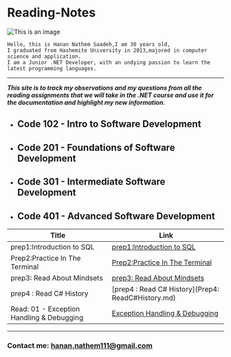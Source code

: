 # Reading-Notes

![This is an image](https://th.bing.com/th/id/R.898a8b5c021f3b65a8e6e47ac6c7157c?rik=WmWbMjVFyj6l1w&pid=ImgRaw&r=0)
```
Hello, this is Hanan Nathem Saadeh,I am 30 years old,
I graduated from Hashemite University in 2013,majored in computer science and application.
I am a Junior .NET Developer, with an undying passion to learn the latest programming languages. 
```
---
***This site is to track my observations and my questions from all the reading assignments that we will take in the .NET course and use it for the documentation and highlight my new information.*** 


- ## Code 102 - Intro to Software Development

- ## Code 201 - Foundations of Software Development

- ## Code 301 - Intermediate Software Development

- ## Code 401 - Advanced Software Development

| Title      | Link |
| ----------- | ----------- |
| prep1:Introduction to SQL   | [prep1:Introduction to SQL](prep1:IntroductiontoSQL.md)|
| Prep2:Practice In The Terminal   | [Prep2:Practice In The Terminal](Prep2:PracticeInTheTerminal.md) |
|prep3: Read About Mindsets   |      [prep3: Read About Mindsets](Prep3-Mindset.md) |
| prep4 : Read C# History    |[prep4 : Read C# History](Prep4: ReadC#History.md) |
| Read: 01 - Exception Handling & Debugging |[Exception Handling & Debugging](Read1:ExceptionHandlingDebugging.md) |


---
### Contact me: <hanan.nathem111@gmail.com>


